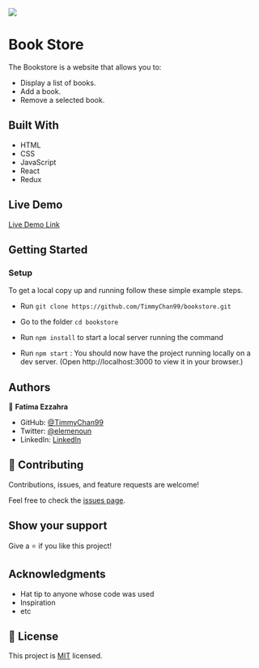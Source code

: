 ![](https://img.shields.io/badge/Microverse-blueviolet)

# Book Store

The Bookstore is a website that allows you to:
- Display a list of books.
- Add a book.
- Remove a selected book.



## Built With

- HTML
- CSS
- JavaScript
- React
- Redux

## Live Demo

[Live Demo Link](https://timmychan99.github.io/bookstore/)


## Getting Started

### **Setup**
To get a local copy up and running follow these simple example steps.

- Run `git clone https://github.com/TimmyChan99/bookstore.git`
- Go to the folder `cd bookstore`

- Run `npm install` to start a local server running the command

- Run `npm start` : You should now have the project running locally on a dev server.
 (Open http://localhost:3000 to view it in your browser.)



## Authors

👤 **Fatima Ezzahra**

- GitHub: [@TimmyChan99](https://github.com/TimmyChan99)
- Twitter: [@elemenoun](https://twitter.com/elemenoun)
- LinkedIn: [LinkedIn](https://www.linkedin.com/in/fatima-ezzahra-elemenoun-020841225/)

## 🤝 Contributing

Contributions, issues, and feature requests are welcome!

Feel free to check the [issues page](../../issues/).

## Show your support

Give a ⭐️ if you like this project!

## Acknowledgments

- Hat tip to anyone whose code was used
- Inspiration
- etc

## 📝 License

This project is [MIT](./MIT.md) licensed.
